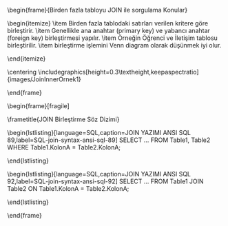 


\begin{frame}{Birden fazla tabloyu JOIN ile sorgulama Konular}

\begin{itemize}
\item Birden fazla tablodaki satırları verilen kritere göre birleştirir.
\item Genellikle ana anahtar (primary key) ve yabancı anahtar (foreign key) birleştirmesi yapılır.
\item Örneğin Öğrenci ve İletişim tablosu birleştirilir.
\item birleştirme işlemini Venn diagram olarak düşünmek iyi olur.

\end{itemize}

\centering
\includegraphics[height=0.3\textheight,keepaspectratio]{images/JoinInnerOrnek1}

\end{frame}


\begin{frame}[fragile]

\frametitle{JOIN Birleştirme Söz Dizimi}
  
\begin{lstlisting}[language=SQL,caption=JOIN YAZIMI ANSI SQL 89,label=SQL-join-syntax-ansi-sql-89]
SELECT ...
FROM   Table1, Table2
WHERE  Table1.KolonA = Table2.KolonA;

\end{lstlisting}

\begin{lstlisting}[language=SQL,caption=JOIN YAZIMI ANSI SQL 92,label=SQL-join-syntax-ansi-sql-92]
SELECT ...
FROM   Table1 JOIN Table2
ON  Table1.KolonA = Table2.KolonA;

\end{lstlisting}



\end{frame}


